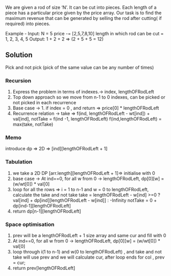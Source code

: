 We are given a rod of size ‘N’. It can be cut into pieces. Each length of a piece has a particular price given by the price array. Our task is to find the maximum revenue that can be generated by selling the rod after cutting( if required) into pieces.

Example -
Input:
N = 5
price -= [2,5,7,8,10]
length in which rod can be cut = 1, 2, 3, 4, 5
Output:  1 + 2 + 2 => (2 + 5 + 5 = 12)


## Solution 
Pick and not pick (pick of the same value can be any number of times)

### Recursion
1. Express the problem in terms of indexes.-> index, lengthOFRodLeft
2. Top down approach so we move from n-1 to 0 indexes,  can be picked or not picked in each recurrence
3. Base case -> 1. if index = 0 , and return => price[0] * lengthOFRodLeft
4. Recurrence relation -> take => f(ind, lengthOFRodLeft - wt[ind]) + val[ind], notTake = f(ind -1, lengthOFRodLeft)
   f(ind,lengthOFRodLeft) = max(take, notTake)

### Memo
introduce dp => 2D => [ind][lengthOFRodLeft + 1]

### Tabulation
1. we take a 2D DP [arr.length][lengthOFRodLeft + 1]=> initialise with 0
2. base case ->  At ind==0, for all w from 0 -> lengthOFRodLeft, dp[0][w] = (w/wt[0]) * val[0]
3. loop for all the rows => i = 1 to  n-1 and w = 0 to lengthOFRodLeft, calculate the take and not take 
   take = lengthOFRodLeft - w[ind] >=0 ? val[ind] + dp[ind][lengthOFRodLeft - w[ind]] : -Infinity
   notTake = 0 + dp[ind-1][lengthOFRodLeft]
4. return dp[n-1][lengthOFRodLeft]   

### Space optimisation
1. prev will be a lengthOFRodLeft + 1 size array and same cur and fill with 0 
2. At ind==0, for all w from 0 -> lengthOFRodLeft, dp[0][w] = (w/wt[0]) * val[0]
3. loop through i(1 to n-1) and w(0 to lengthOFRodLeft) , and take and not take will use prev and we will calculate cur,
   after loop ends for col , prev = cur;
4. return prev[lengthOFRodLeft]